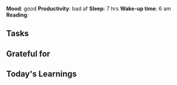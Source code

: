 **Mood**: good
**Productivity**: bad af
**Sleep**: 7 hrs
**Wake-up time**: 6 am
**Reading**: 

## Tasks


## Grateful for


## Today's Learnings
